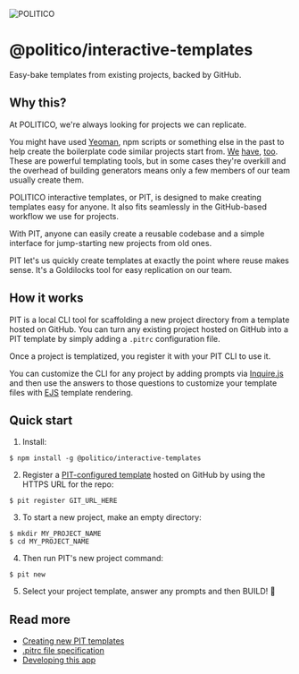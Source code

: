 ![POLITICO](https://www.politico.com/interactives/cdn/images/badge.svg)

# @politico/interactive-templates

Easy-bake templates from existing projects, backed by GitHub.

## Why this?

At POLITICO, we're always looking for projects we can replicate.

You might have used [Yeoman](https://yeoman.io/), npm scripts or something else in the past to help create the boilerplate code similar projects start from. [We](https://github.com/The-Politico/generator-politico-django) [have](https://github.com/The-Politico/generator-politico-graphics), [too](https://github.com/The-Politico/generator-politico-interactives). These are powerful templating tools, but in some cases they're overkill and the overhead of building generators means only a few members of our team usually create them.

POLITICO interactive templates, or PIT, is designed to make creating templates easy for anyone. It also fits seamlessly in the GitHub-based workflow we use for projects.

With PIT, anyone can easily create a reusable codebase and a simple interface for jump-starting new projects from old ones.

PIT let's us quickly create templates at exactly the point where reuse makes sense. It's a Goldilocks tool for easy replication on our team.

## How it works

PIT is a local CLI tool for scaffolding a new project directory from a template hosted on GitHub. You can turn any existing project hosted on GitHub into a PIT template by simply adding a `.pitrc` configuration file.

Once a project is templatized, you register it with your PIT CLI to use it.

You can customize the CLI for any project by adding prompts via [Inquire.js](https://github.com/SBoudrias/Inquirer.js/) and then use the answers to those questions to customize your template files with [EJS](https://ejs.co/) template rendering.


## Quick start

1. Install:

  ```
  $ npm install -g @politico/interactive-templates
  ```

2. Register a [PIT-configured template](docs/templates.md) hosted on GitHub by using the HTTPS URL for the repo:

  ```
  $ pit register GIT_URL_HERE
  ```

3. To start a new project, make an empty directory:

  ```
  $ mkdir MY_PROJECT_NAME
  $ cd MY_PROJECT_NAME
  ```

4. Then run PIT's new project command:

  ```
  $ pit new
  ```

5. Select your project template, answer any prompts and then BUILD! 🚀

## Read more
- [Creating new PIT templates](docs/templates.md)
- [.pitrc file specification](docs/pitrc.md)
- [Developing this app](docs/developing.md)
